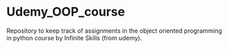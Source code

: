 # Udemy_OOP_course
Repository to keep track of assignments in the object oriented programming in python course by Infinite Skills (from udemy). 
